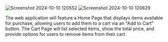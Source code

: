 ![Screenshot 2024-10-10 120552](https://github.com/user-attachments/assets/b82cea58-281d-4b8f-861c-e29ec1e28568)
![Screenshot 2024-10-10 120629](https://github.com/user-attachments/assets/d3226c16-8037-4555-8483-87d883ee025f)

The web application will feature a Home Page that displays items available for purchase, allowing users to add them to a cart via an "Add to Cart" button. The Cart Page will list selected items, show the total price, and provide options for users to remove items from their cart.
